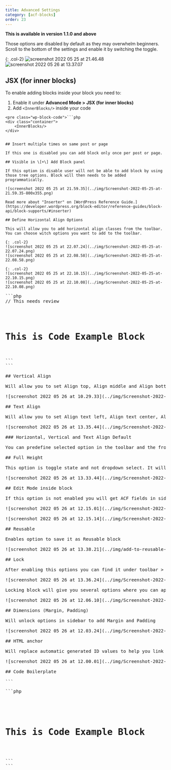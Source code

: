 ```yaml
---
title: Advanced Settings
category: [acf-blocks]
order: 23
---
```


**This is available in version 1.1.0 and above**

Those options are disabled by default as they may overwhelm beginners. Scroll to the bottom of the settings and enable it by switching the toggle.

{: .col-2}
![screenshot 2022 05 25 at 21.46.48](../img/Screenshot-2022-05-25-at-21.46.48-800x1217.png)
![screenshot 2022 05 26 at 13.37.07](../img/Screenshot-2022-05-26-at-13.37.07-800x1796.png)

## JSX (for inner blocks)

To enable adding blocks inside your block you need to:

1. Enable it under **Advanced Mode &gt; JSX (for inner blocks)**
2. Add `<InnerBlocks/>` inside your code

```
<pre class="wp-block-code">```php
<div class="container">
    <InnerBlocks/>
</div>
```
```

## Insert multiple times on same post or page

If this one is disabled you can add block only once per post or page.

## Visible in \[+\] Add Block panel

If this option is disable user will not be able to add block by using those tree options. Block will then needs to be added programmatically.

![screenshot 2022 05 25 at 21.59.35](../img/Screenshot-2022-05-25-at-21.59.35-800x355.png)

Read more about "Inserter" on [WordPress Reference Guide.](https://developer.wordpress.org/block-editor/reference-guides/block-api/block-supports/#inserter)

## Define Horizontal Align Options

This will allow you to add horizontal align classes from the toolbar. You can choose witch options you want to add to the toolbar.

{: .col-2}
![screenshot 2022 05 25 at 22.07.24](../img/Screenshot-2022-05-25-at-22.07.24.png)
![screenshot 2022 05 25 at 22.08.58](../img/Screenshot-2022-05-25-at-22.08.58.png)

{: .col-2}
![screenshot 2022 05 25 at 22.10.15](../img/Screenshot-2022-05-25-at-22.10.15.png)
![screenshot 2022 05 25 at 22.10.08](../img/Screenshot-2022-05-25-at-22.10.08.png)

```
<pre class="wp-block-code">```php
// This needs review
<?php
    $className = 'block-example';
    if( !empty($block['className']) ) {
        $className .= ' ' . $block['className'];
    }
    if( !empty($block['align']) ) {
        $className .= ' align' . $block['align'];
    }
?>
<div class="<?php echo esc_attr( $classname ) ; ?>">
    <h1>This is Code Example Block</h1>
</div>
```
```

## Vertical Align

Will allow you to set Align top, Align middle and Align bottom

![screenshot 2022 05 26 at 10.29.33](../img/Screenshot-2022-05-26-at-10.29.33.png)

## Text Align

Will allow you to set Align text left, Align text center, Align text right

![screenshot 2022 05 26 at 13.35.44](../img/Screenshot-2022-05-26-at-13.35.44-800x383.png)

<div class="wp-block-group">### Horizontal, Vertical and Text Align Default

You can predefine selected option in the toolbar and the front end, when you are adding block to the page.

</div>## Full Height

This option is toggle state and not dropdown select. It will toggle full-height class.

![screenshot 2022 05 26 at 13.33.44](../img/Screenshot-2022-05-26-at-13.33.44-800x109.png)

## Edit Mode inside block

If this option is not enabled you will get ACF fields in sidebar. If this option is enabled you can edit ACF fields directly inside block area. If edit mode inside block is active you will not see ACF fields in the sidebar at the same time.

![screenshot 2022 05 26 at 12.15.01](../img/Screenshot-2022-05-26-at-12.15.01-800x370.png)

![screenshot 2022 05 26 at 12.15.14](../img/Screenshot-2022-05-26-at-12.15.14-800x194.png)

## Reusable

Enables option to save it as Reusable block

![screenshot 2022 05 26 at 13.38.21](../img/add-to-reusable-800x640.png)

## Lock

After enabling this options you can find it under toolbar &gt; advanced options (tree dots).

![screenshot 2022 05 26 at 13.36.24](../img/Screenshot-2022-05-26-at-13.36.24-800x644.png)

Locking block will give you several options where you can apply lock state.

![screenshot 2022 05 26 at 12.06.10](../img/Screenshot-2022-05-26-at-12.06.10-800x556.png)

## Dimensions (Margin, Padding)

Will unlock options in sidebar to add Margin and Padding

![screenshot 2022 05 26 at 12.03.24](../img/Screenshot-2022-05-26-at-12.03.24-800x298.png)

## HTML anchor

Will replace automatic generated ID values to help you link easier to the current block

![screenshot 2022 05 26 at 12.00.01](../img/Screenshot-2022-05-26-at-12.00.01-800x338.png)

## Code Boilerplate

```
<pre class="wp-block-code">```php
<?php
    if(isset($_GET['print_block_args'])){
        echo ""; print_r($block); "";
    }
    // Get ID
    $id = 'block-example-' . $block['id'];
    // Get HTML anchor
    if( !empty($block['supports']['anchor']) ) {
        $id = $block['supports']['anchor'];
    }
    // Set Default Class 
    $className = 'block-example';
    if( !empty($block['className']) ) {
        $className .= ' ' . $block['className'];
    }
    // Get Horizontal Class
    if( !empty($block['align']) ) {
        $className .= ' align-' . $block['align'];
    }
    // Get Vertical Class (Inner Content Align)
    if( !empty($block['align_content']) ) {
        $className .= ' vertical-align-' . $block['align_content'];
    }
    // Get Text Align Class
    if( !empty($block['align_text']) ) {
        $className .= ' text-align-' . $block['align_text'];
    }
    // Get Full Height Class
    if( !empty($block['full_height']) ) {
        $className .= ' full-height';
    }
    // echo '';
    // print_r($block);
?>
<div    
    id="<?php echo esc_attr( $id ); ?>"
    class="<?php echo esc_attr( $className ) ; ?>">
    
    <h1>This is Code Example Block</h1>
    
</div>    
```
```